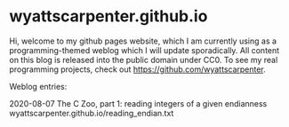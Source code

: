# wyattscarpenter.github.io
Hi, welcome to my github pages website, which I am currently using as a programming-themed weblog which I will update sporadically. All content on this blog is released into the public domain under CC0. To see my real programming projects, check out https://github.com/wyattscarpenter.

Weblog entries:

2020-08-07 The C Zoo, part 1: reading integers of a given endianness wyattscarpenter.github.io/reading_endian.txt

